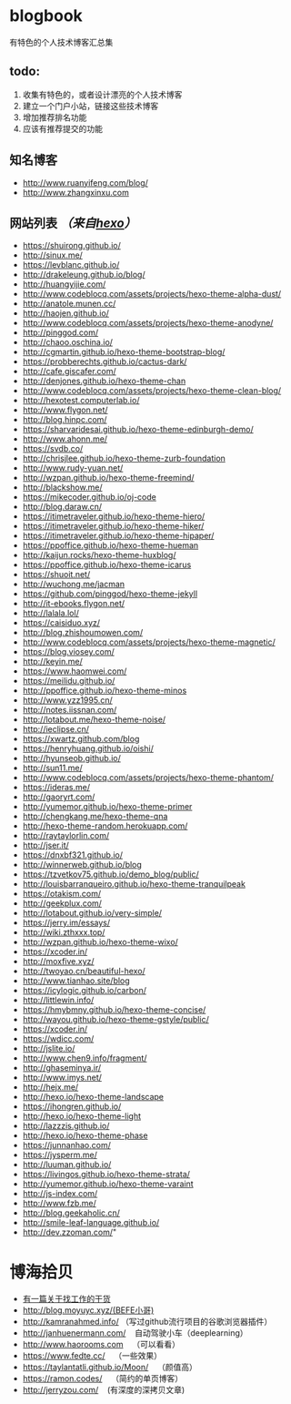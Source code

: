 # blogbook
有特色的个人技术博客汇总集

## todo:

1. 收集有特色的，或者设计漂亮的个人技术博客
2. 建立一个门户小站，链接这些技术博客
3. 增加推荐排名功能
4. 应该有推荐提交的功能
## 知名博客
* http://www.ruanyifeng.com/blog/
* http://www.zhangxinxu.com
## 网站列表 *（来自[hexo](https://hexo.io/themes/)）*

* https://shuirong.github.io/
* http://sinux.me/
* https://levblanc.github.io/
* http://drakeleung.github.io/blog/
* http://huangyijie.com/
* http://www.codeblocq.com/assets/projects/hexo-theme-alpha-dust/
* http://anatole.munen.cc/
* http://haojen.github.io/
* http://www.codeblocq.com/assets/projects/hexo-theme-anodyne/
* http://pinggod.com/
* http://chaoo.oschina.io/
* http://cgmartin.github.io/hexo-theme-bootstrap-blog/
* https://probberechts.github.io/cactus-dark/
* http://cafe.giscafer.com/
* http://denjones.github.io/hexo-theme-chan
* http://www.codeblocq.com/assets/projects/hexo-theme-clean-blog/
* http://hexotest.computerlab.io/
* http://www.flygon.net/
* http://blog.hinpc.com/
* https://sharvaridesai.github.io/hexo-theme-edinburgh-demo/
* http://www.ahonn.me/
* https://svdb.co/
* http://chrisjlee.github.io/hexo-theme-zurb-foundation
* http://www.rudy-yuan.net/
* http://wzpan.github.io/hexo-theme-freemind/
* http://blackshow.me/
* https://mikecoder.github.io/oj-code
* http://blog.daraw.cn/
* https://itimetraveler.github.io/hexo-theme-hiero/
* https://itimetraveler.github.io/hexo-theme-hiker/
* https://itimetraveler.github.io/hexo-theme-hipaper/
* https://ppoffice.github.io/hexo-theme-hueman
* http://kaijun.rocks/hexo-theme-huxblog/
* https://ppoffice.github.io/hexo-theme-icarus
* https://shuoit.net/
* http://wuchong.me/jacman
* https://github.com/pinggod/hexo-theme-jekyll
* http://it-ebooks.flygon.net/
* http://lalala.lol/
* https://caisiduo.xyz/
* http://blog.zhishoumowen.com/
* http://www.codeblocq.com/assets/projects/hexo-theme-magnetic/
* https://blog.viosey.com/
* http://keyin.me/
* https://www.haomwei.com/
* https://meilidu.github.io/
* http://ppoffice.github.io/hexo-theme-minos
* http://www.yzz1995.cn/
* http://notes.iissnan.com/
* http://lotabout.me/hexo-theme-noise/
* http://ieclipse.cn/
* https://xwartz.github.com/blog
* https://henryhuang.github.io/oishi/
* http://hyunseob.github.io/
* http://sun11.me/
* http://www.codeblocq.com/assets/projects/hexo-theme-phantom/
* https://ideras.me/
* http://gaoryrt.com/
* http://yumemor.github.io/hexo-theme-primer
* http://chengkang.me/hexo-theme-qna
* http://hexo-theme-random.herokuapp.com/
* http://raytaylorlin.com/
* http://jser.it/
* https://dnxbf321.github.io/
* http://winnerweb.github.io/blog
* https://tzvetkov75.github.io/demo_blog/public/
* http://louisbarranqueiro.github.io/hexo-theme-tranquilpeak
* https://otakism.com/
* http://geekplux.com/
* http://lotabout.github.io/very-simple/
* https://jerry.im/essays/
* http://wiki.zthxxx.top/
* http://wzpan.github.io/hexo-theme-wixo/
* https://xcoder.in/
* http://moxfive.xyz/
* http://twoyao.cn/beautiful-hexo/
* http://www.tianhao.site/blog
* https://icylogic.github.io/carbon/
* http://littlewin.info/
* https://hmybmny.github.io/hexo-theme-concise/
* http://wayou.github.io/hexo-theme-gstyle/public/
* https://xcoder.in/
* https://wdicc.com/
* http://jslite.io/
* http://www.chen9.info/fragment/
* http://ghaseminya.ir/
* http://www.imys.net/
* http://hejx.me/
* http://hexo.io/hexo-theme-landscape
* https://ihongren.github.io/
* http://hexo.io/hexo-theme-light
* http://lazzzis.github.io/
* http://hexo.io/hexo-theme-phase
* https://junnanhao.com/
* https://jysperm.me/
* http://luuman.github.io/
* https://livingos.github.io/hexo-theme-strata/
* http://yumemor.github.io/hexo-theme-varaint
* http://js-index.com/
* http://www.fzb.me/
* http://blog.geekaholic.cn/
* http://smile-leaf-language.github.io/
* http://dev.zzoman.com/"
# 博海拾贝
* [有一篇关于找工作的干货](https://billmei.net/)
* http://blog.moyuyc.xyz/(BEFE小哥)
* http://kamranahmed.info/
    （写过github流行项目的谷歌浏览器插件）
* http://janhuenermann.com/
    自动驾驶小车（deeplearning）
* http://www.haorooms.com
    （可以看看）
* https://www.fedte.cc/
    （一些效果）
* https://taylantatli.github.io/Moon/
    （颜值高）
* https://ramon.codes/
    （简约的单页博客）
* http://jerryzou.com/
    (有深度的深拷贝文章)
